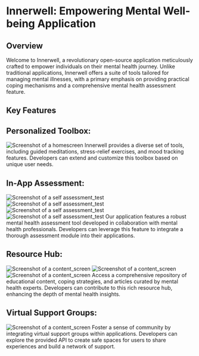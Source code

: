 # Innerwell: Empowering Mental Well-being Application
## Overview
Welcome to Innerwell, a revolutionary open-source application meticulously crafted to empower individuals on their mental health journey. Unlike traditional applications, Innerwell offers a suite of tools tailored for managing mental illnesses, with a primary emphasis on providing practical coping mechanisms and a comprehensive mental health assessment feature.

## Key Features
## Personalized Toolbox:
![Screenshot of a homescreen](https://github.com/sahajdeepsingh651/Innerwell/blob/main/lib/homescreen.png)
Innerwell provides a diverse set of tools, including guided meditations, stress-relief exercises, and mood tracking features. Developers can extend and customize this toolbox based on unique user needs.
## In-App Assessment:
![Screenshot of a self assessment_test](https://github.com/sahajdeepsingh651/Innerwell/blob/main/lib/iPhone%2013%20mockup.png)
![Screenshot of a self assessment_test](https://github.com/sahajdeepsingh651/Innerwell/blob/main/lib/selfassess1.png)
![Screenshot of a self assessment_test](https://github.com/sahajdeepsingh651/Innerwell/blob/main/lib/selfassess%202.png)
![Screenshot of a self assessment_test](https://github.com/sahajdeepsingh651/Innerwell/blob/main/lib/selfassess3.png)
Our application features a robust mental health assessment tool developed in collaboration with mental health professionals. Developers can leverage this feature to integrate a thorough assessment module into their applications.

## Resource Hub:
![Screenshot of a content_screen](https://github.com/sahajdeepsingh651/Innerwell/blob/main/lib/content1.png)
![Screenshot of a content_screen](https://github.com/sahajdeepsingh651/Innerwell/blob/main/lib/content2.png)
![Screenshot of a content_screen](https://github.com/sahajdeepsingh651/Innerwell/blob/main/lib/content3.png)
Access a comprehensive repository of educational content, coping strategies, and articles curated by mental health experts. Developers can contribute to this rich resource hub, enhancing the depth of mental health insights.
## Virtual Support Groups:
![Screenshot of a content_screen](https://github.com/sahajdeepsingh651/Innerwell/blob/main/lib/sg.png)
Foster a sense of community by integrating virtual support groups within applications. Developers can explore the provided API to create safe spaces for users to share experiences and build a network of support.

